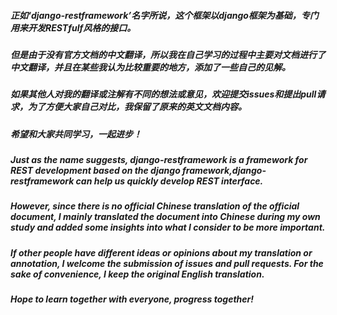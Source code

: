 ##### 正如‘django-restframework’名字所说，这个框架以django框架为基础，专门用来开发RESTfulf风格的接口。

##### 但是由于没有官方文档的中文翻译，所以我在自己学习的过程中主要对文档进行了中文翻译，并且在某些我认为比较重要的地方，添加了一些自己的见解。

##### 如果其他人对我的翻译或注解有不同的想法或意见，欢迎提交issues和提出pull请求，为了方便大家自己对比，我保留了原来的英文文档内容。

##### 希望和大家共同学习，一起进步！



##### Just as the name suggests, django-restframework is a framework for REST development based on the django framework,django-restframework can help us quickly develop REST interface.

##### However, since there is no official Chinese translation of the official document, I mainly translated the document into Chinese during my own study and added some insights into what I consider to be more important.

##### If other people have different ideas or opinions about my translation or annotation, I welcome the submission of issues and pull requests. For the sake of convenience, I keep the original English translation.

##### Hope to learn together with everyone, progress together!